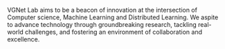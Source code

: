 VGNet Lab aims to be a beacon of innovation at the intersection of Computer science, Machine Learning and Distributed Learning. We aspite to advance technology through groundbreaking research, tackling real-world challenges, and fostering an environment of collaboration and excellence.
